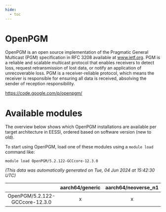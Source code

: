 ```yaml
---
hide:
  - toc
---
```


OpenPGM
=======


OpenPGM is an open source implementation of the Pragmatic General Multicast (PGM) specification in RFC 3208 available at www.ietf.org. PGM is a reliable and scalable multicast protocol that enables receivers to detect loss, request retransmission of lost data, or notify an application of unrecoverable loss. PGM is a receiver-reliable protocol, which means the receiver is responsible for ensuring all data is received, absolving the sender of reception responsibility.

https://code.google.com/p/openpgm/
# Available modules


The overview below shows which OpenPGM installations are available per target architecture in EESSI, ordered based on software version (new to old).

To start using OpenPGM, load one of these modules using a `module load` command like:

```shell
module load OpenPGM/5.2.122-GCCcore-12.3.0
```

*(This data was automatically generated on Tue, 04 Jun 2024 at 15:42:30 UTC)*  

| |aarch64/generic|aarch64/neoverse_n1|aarch64/neoverse_v1|x86_64/generic|x86_64/amd/zen2|x86_64/amd/zen3|x86_64/intel/haswell|x86_64/intel/skylake_avx512|
| :---: | :---: | :---: | :---: | :---: | :---: | :---: | :---: | :---: |
|OpenPGM/5.2.122-GCCcore-12.3.0|x|x|x|x|x|x|x|x|
